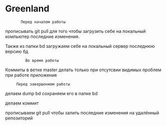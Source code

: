 # Greenland


           Перед началом работы

прописывать git pull для того чтобы загрузить себе на локальный компьютер последние изменения.

Также из папки bd загружаем себе на локальный сервер последнюю версию бд


             Во время работы

Коммиты в ветке master делать только при отсутсвии видимых проблем при работе приложения


         Перед завершением работы

делаем dump bd сохраняем его в папке bd

делаем коммит

прописываем git pull чтобы залить последние изменения на удалённый репозиторий
